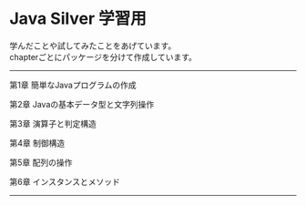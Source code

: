 # Java Silver 学習用
学んだことや試してみたことをあげています。<br>
chapterごとにパッケージを分けて作成しています。

***
第1章 簡単なJavaプログラムの作成

第2章 Javaの基本データ型と文字列操作

第3章 演算子と判定構造

第4章 制御構造

第5章 配列の操作

第6章 インスタンスとメソッド
***
